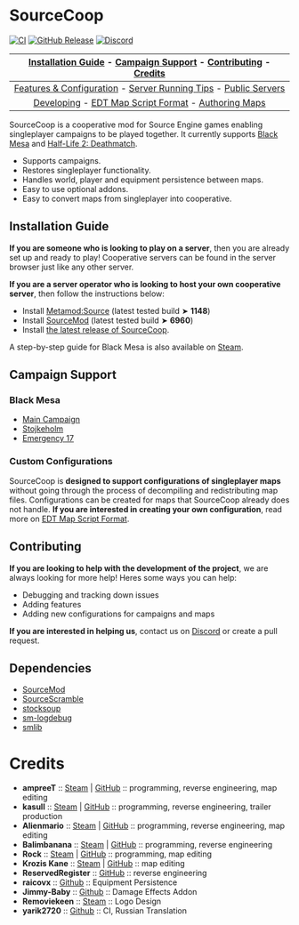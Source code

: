 # SourceCoop

[![CI](https://github.com/ampreeT/SourceCoop/actions/workflows/plugin.yml/badge.svg)](https://github.com/ampreeT/SourceCoop/actions/workflows/plugin.yml)
[![GitHub Release](https://img.shields.io/github/v/release/ampreeT/SourceCoop?style=flat&label=Release&labelColor=%232C3137&color=%23EB551B)](https://github.com/ampreeT/SourceCoop/releases/latest)
[![Discord](https://img.shields.io/discord/973591793117564988.svg?label=&logo=discord&logoColor=ffffff&color=7389D8&labelColor=6A7EC2)](https://discord.gg/Fh77rxQaEB)

| [Installation Guide](#installation-guide) - [Campaign Support](#campaign-support) - [Contributing](#contributing) - [Credits](#credits)
:--: |
| [Features & Configuration](https://github.com/ampreeT/SourceCoop/wiki/Features-&-Configuration) - [Server Running Tips](https://github.com/ampreeT/SourceCoop/wiki/Server-running-tips) - [Public Servers](https://github.com/ampreeT/SourceCoop/wiki/Public-Servers) |
|  [Developing](https://github.com/ampreeT/SourceCoop/wiki/Developing) - [EDT Map Script Format](https://github.com/ampreeT/SourceCoop/wiki/EDT---Map-script-format) - [Authoring Maps](https://github.com/ampreeT/SourceCoop/wiki/Authoring-maps-for-SourceCoop) |

SourceCoop is a cooperative mod for Source Engine games enabling singleplayer campaigns to be played together. It currently supports [Black Mesa](https://store.steampowered.com/app/362890/Black_Mesa/) and [Half-Life 2: Deathmatch](https://store.steampowered.com/app/320/HalfLife_2_Deathmatch/).

- Supports campaigns.
- Restores singleplayer functionality.
- Handles world, player and equipment persistence between maps.
- Easy to use optional addons.
- Easy to convert maps from singleplayer into cooperative.

## Installation Guide

__If you are someone who is looking to play on a server__, then you are already set up and ready to play! Cooperative servers can be found in the server browser just like any other server.

__If you are a server operator who is looking to host your own cooperative server__, then follow the instructions below:

- Install [Metamod:Source](https://www.sourcemm.net/downloads.php?branch=stable) (latest tested build ➤ __1148__)
- Install [SourceMod](https://www.sourcemod.net/downloads.php?branch=stable) (latest tested build ➤ __6960__)
- Install [the latest release of SourceCoop](https://github.com/ampreeT/SourceCoop/releases).

A step-by-step guide for Black Mesa is also available on [Steam](https://steamcommunity.com/sharedfiles/filedetails/?id=2200247356).

## Campaign Support

### Black Mesa

- [Main Campaign](https://store.steampowered.com/app/362890/Black_Mesa/)
- [Stojkeholm](https://steamcommunity.com/sharedfiles/filedetails/?id=2320533262)
- [Emergency 17](https://steamcommunity.com/sharedfiles/filedetails/?id=934371395)

### Custom Configurations

SourceCoop is __designed to support configurations of singleplayer maps__ without going through the process of decompiling and redistributing map files. Configurations can be created for maps that SourceCoop already does not handle. __If you are interested in creating your own configuration__, read more on [EDT Map Script Format](https://github.com/ampreeT/SourceCoop/wiki/EDT---Map-script-format).

## Contributing

__If you are looking to help with the development of the project__, we are always looking for more help! Heres some ways you can help:

- Debugging and tracking down issues
- Adding features
- Adding new configurations for campaigns and maps

__If you are interested in helping us__, contact us on [Discord](https://discord.gg/Fh77rxQaEB) or create a pull request.

## Dependencies

- [SourceMod](https://github.com/alliedmodders/sourcemod)
- [SourceScramble](https://github.com/nosoop/SMExt-SourceScramble)
- [stocksoup](https://github.com/nosoop/stocksoup)
- [sm-logdebug](https://github.com/Alienmario/sm-logdebug)
- [smlib](https://github.com/bcserv/smlib/tree/transitional_syntax)

# Credits

- __ampreeT__ :: [Steam](https://steamcommunity.com/id/ampreeT) | [GitHub](https://github.com/ampreeT) :: programming, reverse engineering, map editing
- __kasull__ :: [Steam](https://steamcommunity.com/id/kasull/) | [GitHub](https://github.com/kasullian) :: programming, reverse engineering, trailer production
- __Alienmario__ :: [Steam](https://steamcommunity.com/id/4oM0/) | [GitHub](https://github.com/Alienmario) :: programming, reverse engineering, map editing
- __Balimbanana__ :: [Steam](https://steamcommunity.com/id/Balimbanana/) | [GitHub](https://github.com/Balimbanana) :: programming, reverse engineering
- __Rock__ :: [Steam](https://steamcommunity.com/id/Rock48/) | [GitHub](https://github.com/Rock48) :: programming, map editing
- __Krozis Kane__ :: [Steam](https://steamcommunity.com/id/Krozis_Kane/) | [GitHub](https://github.com/KrozisKane) :: map editing
- __ReservedRegister__ :: [GitHub](https://github.com/ReservedRegister) :: reverse engineering
- __raicovx__ :: [Github](https://github.com/raicovx) :: Equipment Persistence
- __Jimmy-Baby__ :: [Github](https://github.com/Jimmy-Baby) :: Damage Effects Addon
- __Removiekeen__ :: [Steam](https://steamcommunity.com/profiles/76561198804614641/) :: Logo Design
- __yarik2720__ :: [Github](https://github.com/yarik2720) :: CI, Russian Translation
